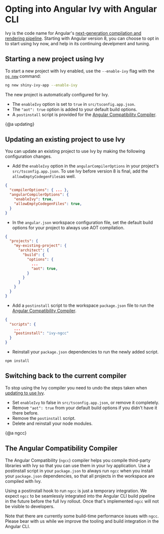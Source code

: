 # Opting into Angular Ivy with Angular CLI

Ivy is the code name for Angular's [next-generation compilation and rendering pipeline](https://blog.angular.io/a-plan-for-version-8-0-and-ivy-b3318dfc19f7). Starting with Angular version 8, you can choose to opt in to start using Ivy now, and help in its continuing develpment and tuning.


## Starting a new project using Ivy

To start a new project with Ivy enabled, use the `--enable-ivy` flag with the [`ng new`](cli/new) command:

```sh
ng new shiny-ivy-app --enable-ivy
```

The new project is automatically configured for Ivy.
- The `enableIvy` option is set to `true` in `src/tsconfig.app.json`.
- The `"aot": true` option is added to your default build options.
- A `postinstall` script is provided for the [Angular Compatibility Compiler](#ngcc).

{@a updating}
## Updating an existing project to use Ivy

You can update an existing project to use Ivy by making the following configuration changes.

- Add the `enableIvy` option in the `angularCompilerOptions` in your project's `src/tsconfig.app.json`.
To use Ivy before version 8 is final, add the `allowEmptyCodegenFiles`as well.
```json
{
  "compilerOptions": { ... },
  "angularCompilerOptions": {
    "enableIvy": true,
    "allowEmptyCodegenFiles": true,
  }
}
```
- In the `angular.json` workspace configuration file, set the default build options for your project to always use AOT compilation.
```json
{
  "projects": {
    "my-existing-project": {
      "architect": {
        "build": {
          "options": {
            ...
            "aot": true,
          }
        }
      }
    }
  }
}
```
- Add a `postinstall` script to the workspace `package.json` file to run the [Angular Compatibility Compiler](#ngcc).
```json
{
  "scripts": {
    ...
    "postinstall": "ivy-ngcc"
  }
}
```
- Reinstall your `package.json` dependencies to run the newly added script.

```
npm install
```

## Switching back to the current compiler

To stop using the Ivy compiler you need to undo the steps taken when [updating to use Ivy](#updating).
- Set `enableIvy` to false in `src/tsconfig.app.json`, or remove it completely.
- Remove `"aot": true` from your default build options if you didn't have it there before.
- Remove the `postinstall` script.
- Delete and reinstall your node modules.


{@a ngcc}
## The Angular Compatibility Compiler

The Angular Compatibility (`ngcc`) compiler helps you compile third-party libraries with Ivy so that you can use them in your Ivy application.
Use a postinstall script in your `package.json` to always run `ngcc` when you install your `package.json` dependencies, so that all projects in the workspace are compiled with Ivy.

<div class="alert is-helpful">

  Using a postinstall hook to run `ngcc` is just a temporary integration.
  We expect `ngcc` to be seamlessly integrated into the Angular CLI build pipeline in the future before the full Ivy rollout.
  Once that's implemented `ngcc` will not be visible to developers.
 
  Note that there are currently some build-time performance issues with `ngcc`. Please bear with us while we improve the tooling and build integration in the Angular CLI.

</div>
